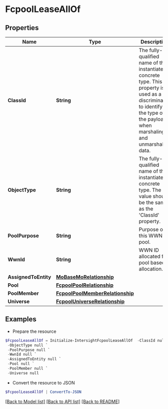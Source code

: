 # FcpoolLeaseAllOf
## Properties

Name | Type | Description | Notes
------------ | ------------- | ------------- | -------------
**ClassId** | **String** | The fully-qualified name of the instantiated, concrete type. This property is used as a discriminator to identify the type of the payload when marshaling and unmarshaling data. | [default to "fcpool.Lease"]
**ObjectType** | **String** | The fully-qualified name of the instantiated, concrete type. The value should be the same as the &#39;ClassId&#39; property. | [default to "fcpool.Lease"]
**PoolPurpose** | **String** | Purpose of this WWN pool. | [optional] [readonly] 
**WwnId** | **String** | WWN ID allocated for pool based allocation. | [optional] 
**AssignedToEntity** | [**MoBaseMoRelationship**](MoBaseMoRelationship.md) |  | [optional] 
**Pool** | [**FcpoolPoolRelationship**](FcpoolPoolRelationship.md) |  | [optional] 
**PoolMember** | [**FcpoolPoolMemberRelationship**](FcpoolPoolMemberRelationship.md) |  | [optional] 
**Universe** | [**FcpoolUniverseRelationship**](FcpoolUniverseRelationship.md) |  | [optional] 

## Examples

- Prepare the resource
```powershell
$FcpoolLeaseAllOf = Initialize-IntersightFcpoolLeaseAllOf  -ClassId null `
 -ObjectType null `
 -PoolPurpose null `
 -WwnId null `
 -AssignedToEntity null `
 -Pool null `
 -PoolMember null `
 -Universe null
```

- Convert the resource to JSON
```powershell
$FcpoolLeaseAllOf | ConvertTo-JSON
```

[[Back to Model list]](../README.md#documentation-for-models) [[Back to API list]](../README.md#documentation-for-api-endpoints) [[Back to README]](../README.md)

